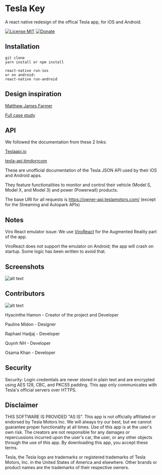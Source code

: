 # Tesla Key
A react native redesign of the offical Tesla app, for iOS and Android.

[![License MIT](http://img.shields.io/badge/license-MIT-orange.svg?style=flat)](https://github.com/HyacintheHamon/tesla/blob/master/LICENSE) [![Donate](https://img.shields.io/badge/Donate-PayPal-green.svg)](https://www.paypal.com/cgi-bin/webscr?cmd=_s-xclick&hosted_button_id=TYRQAQZMZ89H8&source=url)

## Installation

```
git clone
yarn install or npm install

react-native run-ios
or on android:
react-native run-android
```

## Design inspiration

[Matthew James Farmer](https://www.mattjfarmer.com/)

[Full case study](https://uxdesign.cc/redesigning-the-mobile-app-that-tesla-deserves-d89b2c9ef9a0)

## API

We followed the documentation from these 2 links:

[Teslaapi.io](https://www.teslaapi.io/)

[tesla-api.timdorrcom](https://tesla-api.timdorr.com/)

These are unofficial documentation of the Tesla JSON API used by their iOS and Android apps. 

They feature functionalities to monitor and control their vehicle (Model S, Model X, and Model 3) and power (Powerwall) products. 

The base URI for all requests is https://owner-api.teslamotors.com/ (except for the Streaming and Autopark APIs)

## Notes

Viro React emulator issue:
We use [ViroReact](https://viromedia.com/viroreact) for the Augmented Reality part of the app. 

ViroReact does not support the emulator on Android; the app will crash on startup. Some logic has been written to avoid that.

## Screenshots

![alt text](https://miro.medium.com/max/2000/1*4enzyt9gJvGdIUumty63aw.png "Screenshots")

## Contributors


![alt text](https://contributors-img.web.app/image?repo=HyacintheHamon/tesla "Contributors")

Hyacinthe Hamon - Creator of the project and Developer

Pauline Midon   - Designer

Raphael Hadjaj  - Developer 

Quynh NH - Developer

Osama Khan - Developer

## Security

Security: Login credentials are never stored in plain text and are encrypted using AES 128, CBC, and PKCS5 padding. 
This app only communicates with Tesla's official servers over HTTPS.

## Disclaimer

THIS SOFTWARE IS PROVIDED "AS IS". This app is not officially affiliated or endorsed by Tesla Motors Inc. We will always try our best, but we cannot guarantee proper functionality at all times. Use of this app is at the user's own risk. The creators are not responsible for any damages or repercussions incurred upon the user's car, the user, or any other objects through the use of this app. By downloading this app, you accept these terms.

Tesla, the Tesla logo are trademarks or registered trademarks of Tesla Motors, Inc. in the United States of America and elsewhere. Other brands or product names are the trademarks of their respective owners.

